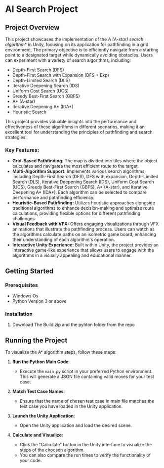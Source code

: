 # AI Search Project

## Project Overview

This project showcases the implementation of the **A* (A-star) search algorithm** in Unity, focusing on its application for pathfinding in a grid environment. The primary objective is to efficiently navigate from a starting point to a designated target while dynamically avoiding obstacles. Users can experiment with a variety of search algorithms, including:

- Depth-First Search (DFS)
- Depth-First Search with Expansion (DFS + Exp)
- Depth-Limited Search (DLS)
- Iterative Deepening Search (IDS)
- Uniform Cost Search (UCS)
- Greedy Best-First Search (GBFS)
- A* (A-star)
- Iterative Deepening A* (IDA*)
- Heuristic Search

This project provides valuable insights into the performance and effectiveness of these algorithms in different scenarios, making it an excellent tool for understanding the principles of pathfinding and search strategies.

### Key Features:
- **Grid-Based Pathfinding:** The map is divided into tiles where the object calculates and navigates the most efficient route to the target.
- **Multi-Algorithm Support:** Implements various search algorithms, including Depth-First Search (DFS), DFS with expansion, Depth-Limited Search (DLS), Iterative Deepening Search (IDS), Uniform Cost Search (UCS), Greedy Best-First Search (GBFS), A* (A-star), and Iterative Deepening A* (IDA*). Each algorithm can be selected to compare performance and pathfinding efficiency.
- **Heuristic-Based Pathfinding:** Utilizes heuristic approaches alongside traditional algorithms to enhance decision-making and optimize route calculations, providing flexible options for different pathfinding challenges.
- **Visual Feedback with VFX:** Offers engaging visualizations through VFX animations that illustrate the pathfinding process. Users can watch as the algorithms calculate paths on an isometric game board, enhancing their understanding of each algorithm's operation.
- **Interactive Unity Experience:** Built within Unity, the project provides an interactive game-like experience that allows users to engage with the algorithms in a visually appealing and educational manner.

## Getting Started

### Prerequisites
- Windows Os
- Python Version 3 or above

### Installation
1. Download The Build.zip and the pyhton folder from the repo
   
## Running the Project

To visualize the A* algorithm steps, follow these steps:

1. **Run the Python Main Code**:
   - Execute the `main.py` script in your preferred Python environment. This will generate a JSON file containing valid moves for your test case.

2. **Match Test Case Names**:
   - Ensure that the name of chosen test case in main file matches the test case you have loaded in the Unity application.

3. **Launch the Unity Application**:
   - Open the Unity application and load the desired scene.

4. **Calculate and Visualize**:
   - Click the "Calculate" button in the Unity interface to visualize the steps of the choosen algorithm.
   - You can also compare the run times to verify the functionality of your code.
